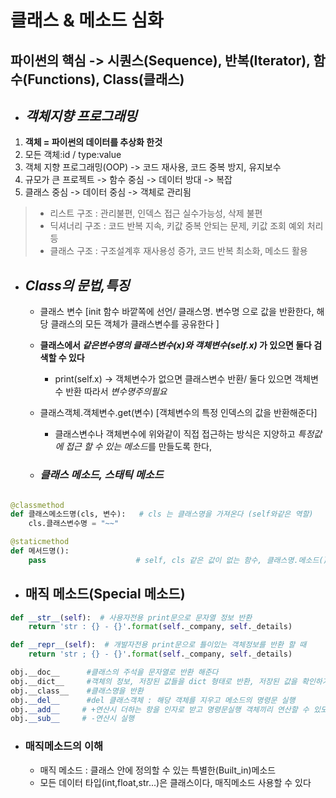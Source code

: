 # 클래스 & 메소드 심화
## **파이썬의 핵심 -> 시퀀스(Sequence), 반복(Iterator), 함수(Functions), Class(클래스)**
- ## *객체지향 프로그래밍*
 1. **객체 = 파이썬의 데이터를 추상화 한것**
 2. 모든 객체:id / type:value
 1. 객체 지향 프로그래밍(OOP) -> 코드 재사용, 코드 중복 방지, 유지보수
 2. 규모가 큰 프로젝트 -> 함수 중심 -> 데이터 방대 -> 복잡
 3. 클래스 중심 -> 데이터 중심 -> 객체로 관리됨
 >- 리스트 구조 : 관리불편, 인덱스 접근 실수가능성, 삭제 불편
 >- 딕셔너리 구조 : 코드 반복 지속, 키값 중복 안되는 문제, 키값 조회 예외 처리 등
 >- 클래스 구조 : 구조설계후 재사용성 증가, 코드 반복 최소화, 메소드 활용
- ## *Class의 문법,특징*

    - 클래스 변수		[init 함수 바깥쪽에 선언/  클래스명.   변수명 으로 값을 반환한다, 해당 클래스의 모든 객체가 클래스변수를 공유한다 ]

    -  **클래스에서 *같은변수명의 클래스변수(x)와 객체변수(self.x)* 가 있으면 둘다 검색할 수 있다**

        - print(self.x) -> 객체변수가 없으면 클래스변수 반환/ 둘다 있으면 객체변수 반환 따라서 *변수명주의필요*

    - 클래스객체.객체변수.get(변수)	[객체변수의 특정 인덱스의 값을 반환해준다]

        -  클래스변수나 객체변수에 위와같이 직접 접근하는 방식은 지양하고 *특정값에 접근 할 수 있는 메소드*를 만들도록 한다, 


    - ### *클래스 메소드, 스태틱 메소드*	
``` py

@classmethod
def 클래스메소드명(cls, 변수):	# cls 는 클래스명을 가져온다 (self와같은 역할)
	cls.클래스변수명 = "~~"

@staticmethod 
def 메서드명():
    pass                    # self, cls 같은 값이 없는 함수, 클래스명.메소드() 나 객체명.메소드() 둘다 호출가능]    
```

- ## **매직 메소드(Special 메소드)**
```py
def __str__(self):  # 사용자전용 print문으로 문자열 정보 반환
    return 'str : {} - {}'.format(self._company, self._details)

def __repr__(self):  # 개발자전용 print문으로 틀이있는 객체정보를 반환 할 때
    return 'str ; {} - {}'.format(self._company, self._details)

obj.__doc__      #클래스의 주석을 문자열로 반환 해준다  
obj.__dict__     #객체의 정보, 저장된 값들을 dict 형태로 반환, 저장된 값을 확인하기위해 사용          
obj.__class__    #클래스명을 반환
obj.__del__      #del 클래스객체 : 해당 객체를 지우고 메소드의 명령문 실행
obj.__add__     # +연산시 더하는 항을 인자로 받고 명령문실행 객체끼리 연산할 수 있도록 할 수 있다
obj.__sub__     # -연산시 실행

```
- ### 매직메소드의 이해
    - 매직 메소드 : 클래스 안에 정의할 수 있는 특별한(Built_in)메소드
    - 모든 데이터 타입(int,float,str...)은 클래스이다, 매직메소드 사용할 수 있다














